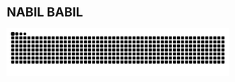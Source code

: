 # NABIL BABIL

<picture>
  <!-- Dark mode SVG -->
  <source media="(prefers-color-scheme: dark)" srcset="https://raw.githubusercontent.com/Nabil-nl/snake-/main/github-snake-dark.svg" />

  <!-- Light mode SVG -->
  <source media="(prefers-color-scheme: light)" srcset="https://raw.githubusercontent.com/Nabil-nl/snake-/main/github-user-light.svg" />

  <!-- Default image (fallback) -->
  <img alt="github-snake" src="https://raw.githubusercontent.com/Nabil-nl/snake-/main/github-snake.svg" />
</picture>

